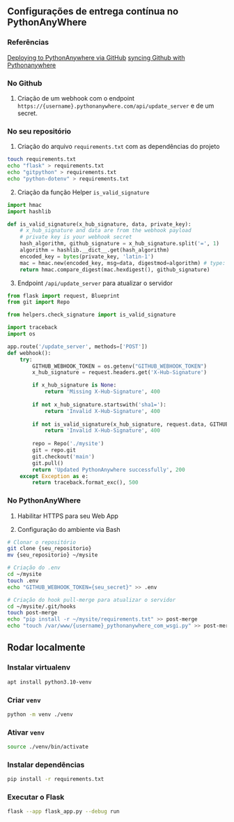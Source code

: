 ## Configurações de entrega contínua no PythonAnyWhere

### Referências 

[Deploying to PythonAnywhere via GitHub](https://medium.com/@aadibajpai/deploying-to-pythonanywhere-via-github-6f967956e664)
[syncing Github with Pythonanywhere](https://stackoverflow.com/a/54268132/9044659)

### No Github

1. Criação de um webhook com o endpoint `https://{username}.pythonanywhere.com/api/update_server` e de um secret.

### No seu repositório

1. Criação do arquivo `requirements.txt` com as dependências do projeto
```bash
touch requirements.txt
echo "flask" > requirements.txt
echo "gitpython" > requirements.txt
echo "python-dotenv" > requirements.txt
```

2. Criação da função Helper `is_valid_signature`
```python
import hmac
import hashlib

def is_valid_signature(x_hub_signature, data, private_key):
    # x_hub_signature and data are from the webhook payload
    # private key is your webhook secret
    hash_algorithm, github_signature = x_hub_signature.split('=', 1)
    algorithm = hashlib.__dict__.get(hash_algorithm)
    encoded_key = bytes(private_key, 'latin-1')
    mac = hmac.new(encoded_key, msg=data, digestmod=algorithm) # type: ignore
    return hmac.compare_digest(mac.hexdigest(), github_signature)
```

3. Endpoint `/api/update_server` para atualizar o servidor
```python
from flask import request, Blueprint
from git import Repo

from helpers.check_signature import is_valid_signature

import traceback
import os

app.route('/update_server', methods=['POST'])
def webhook():
    try:
        GITHUB_WEBHOOK_TOKEN = os.getenv("GITHUB_WEBHOOK_TOKEN")
        x_hub_signature = request.headers.get('X-Hub-Signature')

        if x_hub_signature is None:
            return 'Missing X-Hub-Signature', 400
        
        if not x_hub_signature.startswith('sha1='):
            return 'Invalid X-Hub-Signature', 400
        
        if not is_valid_signature(x_hub_signature, request.data, GITHUB_WEBHOOK_TOKEN):
            return 'Invalid X-Hub-Signature', 400
        
        repo = Repo('./mysite')
        git = repo.git
        git.checkout('main')
        git.pull()
        return 'Updated PythonAnywhere successfully', 200
    except Exception as e:
        return traceback.format_exc(), 500
```

### No PythonAnyWhere

1. Habilitar HTTPS para seu Web App

2. Configuração do ambiente via Bash
```bash
# Clonar o repositório
git clone {seu_repositorio}
mv {seu_repositorio} ~/mysite

# Criação do .env
cd ~/mysite
touch .env
echo "GITHUB_WEBHOOK_TOKEN={seu_secret}" >> .env

# Criação do hook pull-merge para atualizar o servidor
cd ~/mysite/.git/hooks
touch post-merge
echo "pip install -r ~/mysite/requirements.txt" >> post-merge
echo "touch /var/www/{username}_pythonanywhere_com_wsgi.py" >> post-merge
```

## Rodar localmente

### Instalar virtualenv
```bash
apt install python3.10-venv
```

### Criar `venv`
```bash
python -m venv ./venv
```

### Ativar `venv`
```bash
source ./venv/bin/activate
```

### Instalar dependências
```bash
pip install -r requirements.txt
```

### Executar o Flask
```bash
flask --app flask_app.py --debug run
```